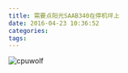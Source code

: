 ```yaml
---
title: 需要点阳光SAAB340在停机坪上
date: 2016-04-23 10:36:52
categories:
tags:
---
```



![cpuwolf](/images/data/attachment/201604/23/183618zjod8zx6dq6zjcrt.jpg)

